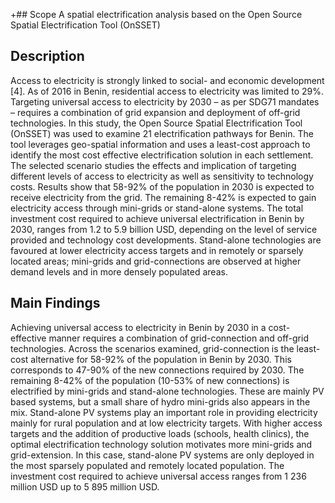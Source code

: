 +## Scope
A spatial electrification analysis based on the Open Source Spatial Electrification Tool (OnSSET)
## Description
Access to electricity is strongly linked to social- and economic development [4]. As of 2016 in Benin, residential access to electricity was limited to 29%. Targeting universal access to electricity by 2030 – as per SDG71 mandates – requires a combination of grid expansion and deployment of off-grid technologies. In this study, the Open Source Spatial Electrification Tool (OnSSET) was used to examine 21 electrification pathways for Benin. The tool leverages geo-spatial information and uses a least-cost approach to identify the most cost effective electrification solution in each settlement.
The selected scenario studies the effects and implication of targeting different levels of access to electricity as well as sensitivity to technology costs. Results show that 58-92% of the population in 2030 is expected to receive electricity from the grid. The remaining 8-42% is expected to gain electricity access through mini-grids or stand-alone systems. The total investment cost required to achieve universal electrification in Benin by 2030, ranges from 1.2 to 5.9 billion USD, depending on the level of service provided and technology cost developments. Stand-alone technologies are favoured at lower electricity access targets and in remotely or sparsely located areas; mini-grids and grid-connections are observed at higher demand levels and in more densely populated areas.

## Main Findings
Achieving universal access to electricity in Benin by 2030 in a cost-effective manner requires a combination of grid-connection and off-grid technologies. Across the scenarios examined, grid-connection is the least-cost alternative for 58-92% of the population in Benin by 2030. This corresponds to 47-90% of the new connections required by 2030. The remaining 8-42% of the population (10-53% of new connections) is electrified by mini-grids and stand-alone technologies. These are mainly PV based systems, but a small share of hydro mini-grids also appears in the mix. Stand-alone PV systems play an important role in providing electricity mainly for rural population and at low electricity targets. With higher access targets and the addition of productive loads (schools, health clinics), the optimal electrification technology solution motivates more mini-grids and grid-extension. In this case, stand-alone PV systems are only deployed in the most sparsely populated and remotely located population. The investment cost required to achieve universal access ranges from 1 236 million USD up to 5 895 million USD.